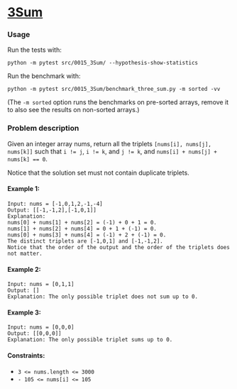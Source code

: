 # [3Sum](https://leetcode.com/problems/3sum/)

### Usage
Run the tests with:
```
python -m pytest src/0015_3Sum/ --hypothesis-show-statistics
```

Run the benchmark with:
```
python -m pytest src/0015_3Sum/benchmark_three_sum.py -m sorted -vv
```
(The `-m sorted` option runs the benchmarks on pre-sorted arrays, remove it to also see the results on non-sorted arrays.)

### Problem description
Given an integer array nums, return all the triplets `[nums[i], nums[j], nums[k]]` such that `i != j`, `i != k`, and `j != k`, and `nums[i] + nums[j] + nums[k] == 0`.

Notice that the solution set must not contain duplicate triplets.

#### Example 1:
```
Input: nums = [-1,0,1,2,-1,-4]
Output: [[-1,-1,2],[-1,0,1]]
Explanation:
nums[0] + nums[1] + nums[2] = (-1) + 0 + 1 = 0.
nums[1] + nums[2] + nums[4] = 0 + 1 + (-1) = 0.
nums[0] + nums[3] + nums[4] = (-1) + 2 + (-1) = 0.
The distinct triplets are [-1,0,1] and [-1,-1,2].
Notice that the order of the output and the order of the triplets does not matter.
```


#### Example 2:
```
Input: nums = [0,1,1]
Output: []
Explanation: The only possible triplet does not sum up to 0.
```

#### Example 3:
```
Input: nums = [0,0,0]
Output: [[0,0,0]]
Explanation: The only possible triplet sums up to 0.
```

#### Constraints:
- `3 <= nums.length <= 3000`
- `- 105 <= nums[i] <= 105`
